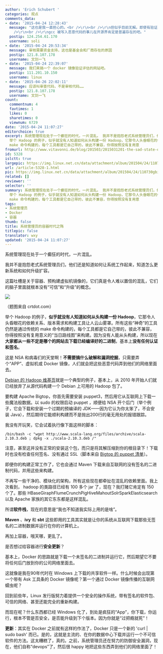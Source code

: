 ```yaml
---
author: 'Erich Schubert '
categories: 观点
comments_data:
- date: '2015-04-24 12:28:43'
  message: "这也是我一直担心的。<br />\r\n<br />\r\n但似乎目前无解。即使有验证、签名。但谁又去保证这些被签名的 “App”的安全呢？<br
    />\r\n<br />\r\ngcc 被写入恶意代码的事儿在开源界肯定是普遍存在的吧。"
  postip: 124.254.61.170
  username: soli
- date: '2015-04-24 20:53:34'
  message: 审核需要资金支持，这也是基金会和厂商存在的原因
  postip: 121.8.107.178
  username: 文剑一飞
- date: '2015-04-24 22:39:07'
  message: 我们来搞一个 docker 镜像验证评估的网站吧。
  postip: 111.201.10.150
  username: linux
- date: '2015-04-26 22:02:11'
  message: 应该叫审查代码，不是审核代码……
  postip: 121.8.107.178
  username: 文剑一飞
count:
  commentnum: 4
  favtimes: 1
  likes: 0
  sharetimes: 0
  viewnum: 6729
date: '2015-04-24 11:07:27'
editorchoice: true
excerpt: 系统管理现在处于一个癫狂的时代，一片混乱。 我并不是抱怨老式系统管理员们，他们还是知道如何让系统工作起来，知道怎么更新系统和如何升级扩容。 这篇吐槽是关于容器、预构建虚拟机镜像的，它们真是令人难以置信的混乱，它们的脑子里面就根本没有可信和升级的概念。  （题图来自crtdot.com）
  举个 Hadoop 的例子，似乎就没有人知道如何从头构建一份 Hadoop，它那令人头昏眼花的依赖关系、版本需求和构建工具让人云山雾罩。所有这些神奇的工具仍然是通过传统的
  make 命令构建的，每个工具都是它自己带的，彼此不兼容，你得按照没有复用意
fromurl: http://www.vitavonni.de/blog/201503/2015031201-the-sad-state-of-sysadmin-in-the-age-of-containers.html
id: 5328
islctt: true
largepic: https://img.linux.net.cn/data/attachment/album/201504/24/110730gbipl8bl0ke88ejc.jpg
url: /article-5328-1.html
pic: https://img.linux.net.cn/data/attachment/album/201504/24/110730gbipl8bl0ke88ejc.jpg.thumb.jpg
related: []
reviewer: ''
selector: ''
summary: 系统管理现在处于一个癫狂的时代，一片混乱。 我并不是抱怨老式系统管理员们，他们还是知道如何让系统工作起来，知道怎么更新系统和如何升级扩容。 这篇吐槽是关于容器、预构建虚拟机镜像的，它们真是令人难以置信的混乱，它们的脑子里面就根本没有可信和升级的概念。  （题图来自crtdot.com）
  举个 Hadoop 的例子，似乎就没有人知道如何从头构建一份 Hadoop，它那令人头昏眼花的依赖关系、版本需求和构建工具让人云山雾罩。所有这些神奇的工具仍然是通过传统的
  make 命令构建的，每个工具都是它自己带的，彼此不兼容，你得按照没有复用意
tags:
- 系统管理员
- Docker
- 容器
thumb: false
title: 系统管理员的容器时代之殇
titlepic: false
translator: wxy
updated: '2015-04-24 11:07:27'
---
```


系统管理现在处于一个癫狂的时代，一片混乱。


我并不是抱怨老式系统管理员们，他们还是知道如何让系统工作起来，知道怎么更新系统和如何升级扩容。


这篇吐槽是关于容器、预构建虚拟机镜像的，它们真是令人难以置信的混乱，它们的脑子里面就根本没有“可信”和“升级”的概念。


![](/data/attachment/album/201504/24/110730gbipl8bl0ke88ejc.jpg)


（题图来自 crtdot.com）


举个 Hadoop 的例子，**似乎就没有人知道如何从头构建一份 Hadoop**，它那令人头昏眼花的依赖关系、版本需求和构建工具让人云山雾罩。所有这些“神奇”的工具仍然是通过传统的 make 命令构建的，每个工具都是它自己带的，彼此不兼容，你得按照没有复用意义的“当日路线图”来构建。因为没有人能从头构建，所以现在**大家都从一些不定是哪个的网站去下载已经编译好的二进制**，基本上**没有任何认证和签名**。


这是 NSA 和病毒们的天堂啊！**不需要搞什么破解和漏洞挖掘**，只需要弄个“APP”、虚拟机或 Docker 镜像，人们就会把这些恶意代码弄到他们的网络里面去。


[Debian 的 Hadoop 维基页](https://wiki.debian.org/Hadoop)就是一个典型的例子，基本上，从 2010 年开始人们就已经放弃了从源代码构建一个 Debian 上可用的 Hadoop 包了。


要构建 Apache Bigtop，你首先需要安装 puppet3，然后用它从互联网上下载一些魔法般数据。以 sudo 的权限启动 puppet ，顺便给 NSA 开个后门（举个例子，它会下载和安装一个过期的预编译的 JDK——因为它认为你太笨了，不会安装 Java），然后期待它能顺利构建而不是抛出200行的毫无用处的报错跟踪。


我没有开玩笑，它会试着执行像下面这样的脚本：



```
/bin/bash -c "wget http://www.scala-lang.org/files/archive/scala-2.10.3.deb ; dpkg -x ./scala-2.10.3.deb /"
```

注意，甚至这并没有正常的安装这个包，而只是将其解压缩到你的根目录下！下载时也没有检查任何签名、没有通过 SSL（脚本来自 [Bigtop 的 puppet 清单](https://github.com/apache/bigtop/blob/master/bigtop_toolchain/manifests/scala.pp)）。


即便你的构建正常工作了，它也会通过 Maven 下载来自互联网的没有签名的二进制代码，并用这些来构建。


不再写一些干净的、模块化的架构，所有这些现在都牵扯在混乱的依赖里面。我上次看到， hadoop 的类路径已经有 100 多个 jar 了，现在？我打赌它肯定有 150 个了。那些 HBaseGiraphFlumeCrunchPigHiveMahoutSolrSparkElasticsearch 以及 Apache 家族的其它东东都是这样混乱。


所谓**软件栈**，现在的意思是“我也不知道我实际上用的是啥”。


**Maven** 、**ivy** 和 **sbt** 这些即用的工具其实就是让你的系统从互联网下载那些无签名的二进制数据并运行在你的计算机上。


再加上容器，哦天哪，更乱了。


是否想过给容器进行**安全更新**？


基本上，Docker 的思路就是下载一个未签名的二进制并运行它，然后期望它不要将任何后门放到你的公司网络里面去。


这就像是我在90年代时在 Windows 上下载的共享软件一样。什么时候会出现第一个带有 Ask 工具条的 Docker 镜像呢？第一个通过 Docker 镜像传播的互联网蠕虫呢？


回到前些年，Linux 发行版努力着提供一个安全的操作系统，带有签名的软件包、可信的网络、甚至还能完全的重新构建。


而现在呢？什么东西都已经 Windows 化了，到处是疯狂的“App”，你下载，你运行，根本不管是否安全，是否能升级到下个版本。因为你就是“过把瘾就死”！


**更新**：其实在 Docker 之前就有这样的作法了，Docker 只是一个新的 'curl | sudo bash' 而已。是的，这就是主流的、在你的数据中心下载并运行一个不可信软件的方法。这太糟糕了，真的。之前，系统管理员还在努力的防御安全漏洞，现在，他们自称“devops”了，然后很 happy 地把这些东西弄到他们的网络里面了！